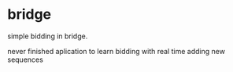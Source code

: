 # bridge
simple bidding in bridge. 

never finished
aplication to learn bidding with real time adding new sequences
